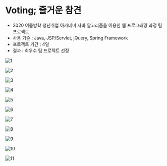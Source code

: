# Voting; 즐거운 참견

- 2020 여름방학 청년취업 아카데미 자바 알고리즘을 이용한 웹 프로그래밍 과정 팀프로젝트
- 사용 기술 : Java, JSP/Servlet, jQuery, Spring Framework
- 프로젝트 기간 : 4일
- 결과 : 최우수 팀 프로젝트 선정

![1](https://user-images.githubusercontent.com/31771548/93662715-38ebac00-fa9d-11ea-9b32-42e475755906.PNG)

![2](https://user-images.githubusercontent.com/31771548/93662716-3ab56f80-fa9d-11ea-8bab-4dfe2af3c4c7.PNG)

![3](https://user-images.githubusercontent.com/31771548/93662718-3b4e0600-fa9d-11ea-9c82-3f5904019dde.PNG)

![4](https://user-images.githubusercontent.com/31771548/93662719-3be69c80-fa9d-11ea-9599-b9818c966206.PNG)

![5](https://user-images.githubusercontent.com/31771548/93662720-3c7f3300-fa9d-11ea-8799-0fe05f34cb0c.PNG)

![6](https://user-images.githubusercontent.com/31771548/93662722-3d17c980-fa9d-11ea-94f5-40498114b989.PNG)

![7](https://user-images.githubusercontent.com/31771548/93662723-3d17c980-fa9d-11ea-81ca-3e5191990042.PNG)

![8](https://user-images.githubusercontent.com/31771548/93662725-3db06000-fa9d-11ea-87f8-0c99cdad8f94.PNG)

![9](https://user-images.githubusercontent.com/31771548/93662727-3e48f680-fa9d-11ea-83ce-0334752bdcad.PNG)

![10](https://user-images.githubusercontent.com/31771548/93662729-3e48f680-fa9d-11ea-806c-6c3142a0c574.PNG)

![11](https://user-images.githubusercontent.com/31771548/93662730-3ee18d00-fa9d-11ea-91ed-5366102f3360.PNG)

